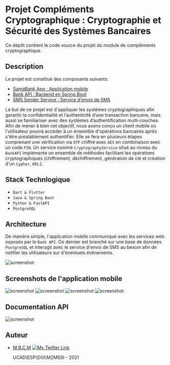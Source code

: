 # Projet Compléments Cryptographique : Cryptographie et Sécurité des Systèmes Bancaires

Ce dépôt contient le code source du projet du module de compléments cryptographique.

## Description

Le projet est constitué des composants suivants:

- [SamaBank App : Application mobile](https://github.com/PapiHack/projet-complements-crypto/tree/master/sama_bank)
- [Bank API : Backend en Spring Boot](https://github.com/PapiHack/projet-complements-crypto/tree/master/bank-api)
- [SMS Sender Service : Service d'envoi de SMS](https://github.com/PapiHack/projet-complements-crypto/tree/master/sms-api)

Le but de ce projet est d'appliquer les systèmes cryptographiques afin garantir la confidentialité et l’authenticité d’une transaction bancaire, mais aussi se familiariser avec des systèmes d’authentification multi-couches.
Afin de mener à bien cet objectif, nous avons conçu un client mobile où l'utilisateur pourra accéder à un ensemble d'opérations bancaires après s'être préalablement authentifier. Elle se fera en plusieurs étapes comprenant une vérification via `OTP` chiffré avec `AES` en combinaison avec un code `PIN`.
Un service nommé `CryptographyService` situé au niveau du `BankAPI` implémente un ensemble de méthodes facilitant les opérations cryptographiques (chiffrement, déchiffrement, génération de clé et création d'un `Cypher`, etc.).

## Stack Technlogique

- `Dart & Flutter`
- `Java & Spring Boot`
- `Python & FastAPI`
- `PostgreSQL`

## Architecture

De manière simple, l'application mobile communique avec les services web exposés par le `Bank API`. Ce dernier est branché sur une base de données
`PostgreSQL` et interagit avec le service d'envoi de SMS au besoin afin de notifier les utilisateurs sur d'éventuels événements.

![screenshot](./screenshots/archi-crypto-new.jpg)

## Screenshots de l'application mobile

![screenshot](./screenshots/app.png)
![screenshot](./screenshots/app-1.png)
![screenshot](./screenshots/app-2.png)
![screenshot](./screenshots/app-bank.png)

## Documentation API

![screenshot](./screenshots/api-docs-1.png)

## Auteur

- [M.B.C.M](https://github.com/PapiHack)
  [![My Twitter Link](https://img.shields.io/twitter/follow/the_it_dev?style=social)](https://twitter.com/the_it_dev)

  UCAD\ESP\DGI\M2MSSI - 2021